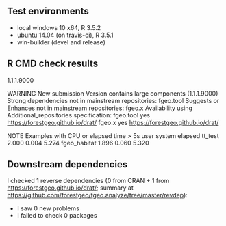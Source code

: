 ## Test environments

* local windows 10 x64, R 3.5.2
* ubuntu 14.04 (on travis-ci), R 3.5.1
* win-builder (devel and release)

## R CMD check results

1.1.1.9000

WARNING
New submission
Version contains large components (1.1.1.9000)
Strong dependencies not in mainstream repositories:
  fgeo.tool
Suggests or Enhances not in mainstream repositories:
  fgeo.x
Availability using Additional_repositories specification:
  fgeo.tool   yes   https://forestgeo.github.io/drat/
  fgeo.x      yes   https://forestgeo.github.io/drat/

NOTE
Examples with CPU or elapsed time > 5s
              user system elapsed
tt_test      2.000  0.004   5.274
fgeo_habitat 1.896  0.060   5.320
## Downstream dependencies

I checked 1 reverse dependencies (0 from CRAN + 1 from <https://forestgeo.github.io/drat/>; summary at <https://github.com/forestgeo/fgeo.analyze/tree/master/revdep>):

 * I saw 0 new problems
 * I failed to check 0 packages
